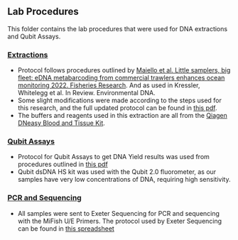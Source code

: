 ## Lab Procedures
This folder contains the lab procedures that were used for DNA extractions and Qubit Assays. 

### [Extractions](https://github.com/carlaleone/exeter-stats/tree/main/dissertation/laboratory%20procedures/extractions)
- Protocol follows procedures outlined by [Maiello et al. Little samplers, big fleet: eDNA metabarcoding from commercial trawlers enhances ocean monitoring 2022. Fisheries Research](https://www.sciencedirect.com/science/article/pii/S0165783622000364). And as used in Kressler, Whitelegg et al. In Review. Environmental DNA.
- Some slight modifications were made according to the steps used for this research, and the full updated protocol can be found in [this pdf](https://github.com/carlaleone/exeter-stats/blob/main/dissertation/laboratory%20procedures/Gauze_filter_DNAextraction_2025_LeoneEdits.pdf).
- The buffers and reagents used in this extraction are all from the [Qiagen DNeasy Blood and Tissue Kit](https://www.qiagen.com/us/products/discovery-and-translational-research/dna-rna-purification/dna-purification/genomic-dna/dneasy-blood-and-tissue-kit). 


### [Qubit Assays](https://github.com/carlaleone/exeter-stats/tree/main/dissertation/laboratory%20procedures/qubit)
- Protocol for Qubit Assays to get DNA Yield results was used from procedures outlined in [this pdf](https://github.com/carlaleone/exeter-stats/blob/main/dissertation/laboratory%20procedures/QubitProtocol_Kressler2025.pdf)
- Qubit dsDNA HS kit was used with the Qubit 2.0 fluorometer, as our samples have very low concentrations of DNA, requiring high sensitivity. 


### [PCR and Sequencing](https://github.com/carlaleone/exeter-stats/tree/main/dissertation/laboratory%20procedures/pcr%20and%20sequencing)
- All samples were sent to Exeter Sequencing for PCR and sequencing with the MiFish U/E Primers. The protocol used by Exeter Sequencing can be found in [this spreadsheet](https://github.com/carlaleone/exeter-stats/blob/main/dissertation/laboratory%20procedures/SeqMethodChecklist_11738___11569_MiFish_SOP_Joint_-_bW___GM_plate1_16_06_2025.xlsx)
